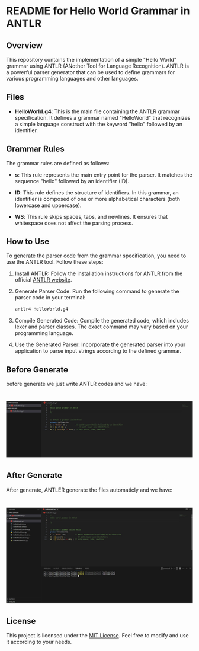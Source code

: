 # README for Hello World Grammar in ANTLR

## Overview

This repository contains the implementation of a simple "Hello World" grammar using ANTLR (ANother Tool for Language Recognition). ANTLR is a powerful parser generator that can be used to define grammars for various programming languages and other languages.

## Files

- **HelloWorld.g4**: This is the main file containing the ANTLR grammar specification. It defines a grammar named "HelloWorld" that recognizes a simple language construct with the keyword "hello" followed by an identifier.

## Grammar Rules

The grammar rules are defined as follows:

- **s**: This rule represents the main entry point for the parser. It matches the sequence "hello" followed by an identifier (ID).
  
- **ID**: This rule defines the structure of identifiers. In this grammar, an identifier is composed of one or more alphabetical characters (both lowercase and uppercase).

- **WS**: This rule skips spaces, tabs, and newlines. It ensures that whitespace does not affect the parsing process.

## How to Use

To generate the parser code from the grammar specification, you need to use the ANTLR tool. Follow these steps:

1. Install ANTLR: Follow the installation instructions for ANTLR from the official [ANTLR website](https://www.antlr.org/).

2. Generate Parser Code: Run the following command to generate the parser code in your terminal:

   ```bash
   antlr4 HelloWorld.g4
   ```

3. Compile Generated Code: Compile the generated code, which includes lexer and parser classes. The exact command may vary based on your programming language.

4. Use the Generated Parser: Incorporate the generated parser into your application to parse input strings according to the defined grammar.

## Before Generate
before generate we just write ANTLR codes and we have:

# <center> ![before](../pictures/Before_generate.JPG)

## After Generate
After generate, ANTLER generate the files automaticly and we have:

# <center> ![after](../pictures/After_generate.JPG)


## License

This project is licensed under the [MIT License](LICENSE). Feel free to modify and use it according to your needs.

